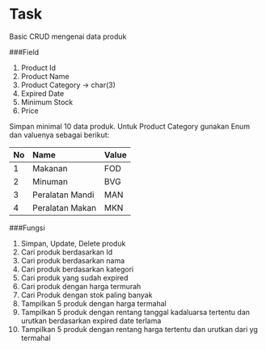 # Task
Basic CRUD mengenai data produk

###Field
1. Product Id
2. Product Name
3. Product Category -> char(3)
4. Expired Date
5. Minimum Stock
6. Price

Simpan minimal 10 data produk. Untuk Product Category gunakan Enum dan valuenya sebagai berikut:

|No | Name  | Value|
|:----|:-------|:---|
|1| Makanan | FOD |
|2| Minuman | BVG |
|3| Peralatan Mandi | MAN |
|4| Peralatan Makan | MKN |

###Fungsi
1. Simpan, Update, Delete produk
2. Cari produk berdasarkan Id
3. Cari produk berdasarkan nama
4. Cari produk berdasarkan kategori
5. Cari produk yang sudah expired
6. Cari produk dengan harga termurah
7. Cari Produk dengan stok paling banyak
8. Tampilkan 5 produk dengan harga termahal
9. Tampilkan 5 produk dengan rentang tanggal kadaluarsa tertentu dan urutkan berdasarkan expired date terlama
10. Tampilkan 5 produk dengan rentang harga tertentu dan urutkan dari yg termahal
